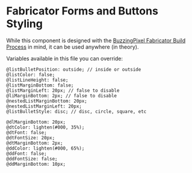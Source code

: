 # Fabricator Forms and Buttons Styling

While this component is designed with the [BuzzingPixel Fabricator Build Process](https://github.com/tjdraper/buzzing-pixel-fabricator) in mind, it can be used anywhere (in theory).

Variables available in this file you can override:

```
@listBulletPosition: outside; // inside or outside
@listColor: false;
@listLineHeight: false;
@listMarginBottom: false;
@listMarginLeft: 20px; // false to disable
@liMarginBottom: 2px; // false to disable
@nestedListMarginBottom: 20px;
@nestedListMarginLeft: 20px;
@listBulletStyle: disc; // disc, circle, square, etc

@dlMarginBottom: 20px;
@dtColor: lighten(#000, 35%);
@dtFont: false;
@dtFontSize: 20px;
@dtMarginBottom: 2px;
@ddColor: lighten(#000, 65%);
@ddFont: false;
@ddFontSize: false;
@ddMarginBottom: 10px;
```